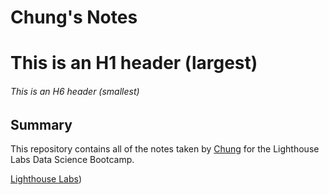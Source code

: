 # Chung's Notes
# This is an H1 header (largest)
###### This is an H6 header (smallest)
## Summary 

This repository contains all of the notes taken by [Chung](https://github.com/cleungpele) for the Lighthouse Labs Data Science Bootcamp.


[Lighthouse Labs](https://www.lighthouselabs.ca))